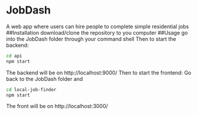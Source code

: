 # JobDash
A web app where users can hire people to complete simple residential jobs
##Installation
download/clone the repository to you computer
##Usage
go into the JobDash folder through your command shell
Then to start the backend:
```bash
cd api
npm start
```
The backend will be on http://localhost:9000/
Then to start the frontend:
Go back to the JobDash folder and
```bash
cd local-job-finder
npm start
```
The front will be on http://localhost:3000/
